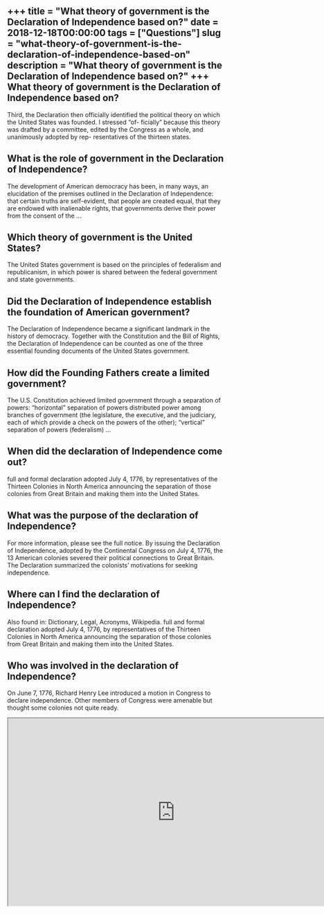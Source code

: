 +++
title = "What theory of government is the Declaration of Independence based on?"
date = 2018-12-18T00:00:00
tags = ["Questions"]
slug = "what-theory-of-government-is-the-declaration-of-independence-based-on"
description = "What theory of government is the Declaration of Independence based on?"
+++
What theory of government is the Declaration of Independence based on?
----------------------------------------------------------------------

Third, the Declaration then officially identified the political theory on which the United States was founded. I stressed “of- ficially” because this theory was drafted by a committee, edited by the Congress as a whole, and unanimously adopted by rep- resentatives of the thirteen states.

What is the role of government in the Declaration of Independence?
------------------------------------------------------------------

The development of American democracy has been, in many ways, an elucidation of the premises outlined in the Declaration of Independence: that certain truths are self-evident, that people are created equal, that they are endowed with inalienable rights, that governments derive their power from the consent of the …

Which theory of government is the United States?
------------------------------------------------

The United States government is based on the principles of federalism and republicanism, in which power is shared between the federal government and state governments.

Did the Declaration of Independence establish the foundation of American government?
------------------------------------------------------------------------------------

The Declaration of Independence became a significant landmark in the history of democracy. Together with the Constitution and the Bill of Rights, the Declaration of Independence can be counted as one of the three essential founding documents of the United States government.

How did the Founding Fathers create a limited government?
---------------------------------------------------------

The U.S. Constitution achieved limited government through a separation of powers: “horizontal” separation of powers distributed power among branches of government (the legislature, the executive, and the judiciary, each of which provide a check on the powers of the other); “vertical” separation of powers (federalism) …

When did the declaration of Independence come out?
--------------------------------------------------

full and formal declaration adopted July 4, 1776, by representatives of the Thirteen Colonies in North America announcing the separation of those colonies from Great Britain and making them into the United States.

What was the purpose of the declaration of Independence?
--------------------------------------------------------

For more information, please see the full notice. By issuing the Declaration of Independence, adopted by the Continental Congress on July 4, 1776, the 13 American colonies severed their political connections to Great Britain. The Declaration summarized the colonists’ motivations for seeking independence.

Where can I find the declaration of Independence?
-------------------------------------------------

Also found in: Dictionary, Legal, Acronyms, Wikipedia. full and formal declaration adopted July 4, 1776, by representatives of the Thirteen Colonies in North America announcing the separation of those colonies from Great Britain and making them into the United States.

Who was involved in the declaration of Independence?
----------------------------------------------------

On June 7, 1776, Richard Henry Lee introduced a motion in Congress to declare independence. Other members of Congress were amenable but thought some colonies not quite ready.

<iframe allow="accelerometer; autoplay; clipboard-write; encrypted-media; gyroscope; picture-in-picture" allowfullscreen="" class="__youtube_prefs__  epyt-is-override  no-lazyload" data-no-lazy="1" data-origheight="433" data-origwidth="770" data-skipgform_ajax_framebjll="" height="433" id="_ytid_12370" loading="lazy" src="https://www.youtube.com/embed/Q7BU-40zIzM?enablejsapi=1&autoplay=0&cc_load_policy=0&cc_lang_pref=&iv_load_policy=1&loop=0&modestbranding=0&rel=1&fs=1&playsinline=0&autohide=2&theme=dark&color=red&controls=1&" title="YouTube player" width="770"></iframe>